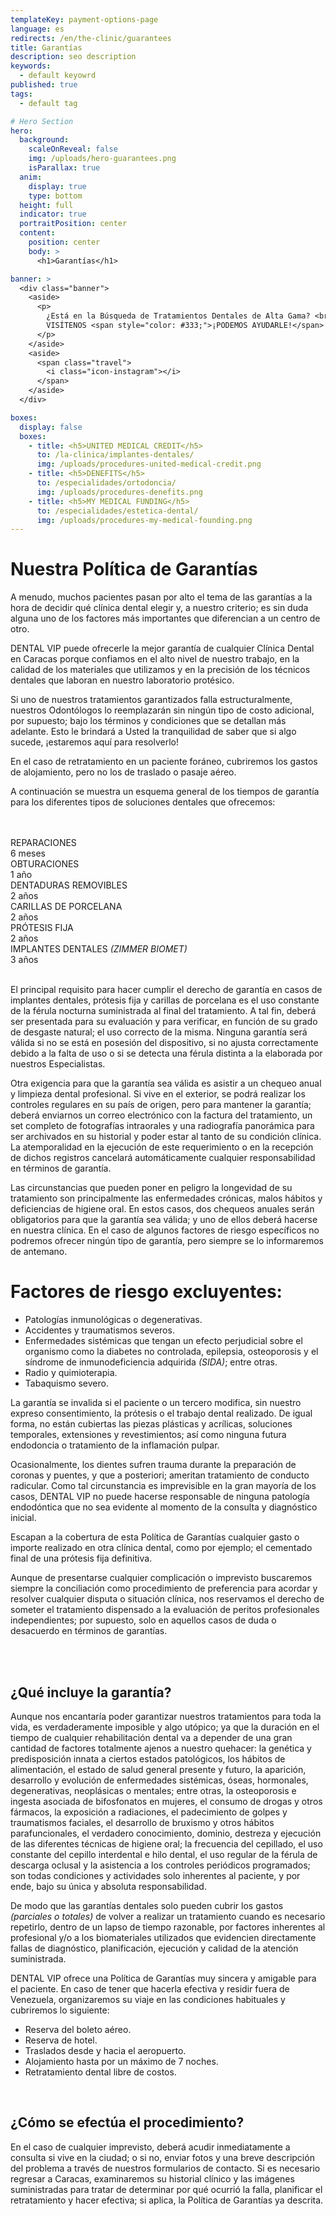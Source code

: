 ```yaml
---
templateKey: payment-options-page
language: es
redirects: /en/the-clinic/guarantees
title: Garantías
description: seo description
keywords:
  - default keyowrd
published: true
tags:
  - default tag

# Hero Section
hero:
  background:
    scaleOnReveal: false
    img: /uploads/hero-guarantees.png
    isParallax: true
  anim:
    display: true
    type: bottom
  height: full
  indicator: true
  portraitPosition: center
  content:
    position: center
    body: >
      <h1>Garantías</h1>

banner: >
  <div class="banner">
    <aside>
      <p>
        ¿Está en la Búsqueda de Tratamientos Dentales de Alta Gama? <br />
        VISÍTENOS <span style="color: #333;">¡PODEMOS AYUDARLE!</span>
      </p>
    </aside>
    <aside>
      <span class="travel">
        <i class="icon-instagram"></i>
      </span>
    </aside>
  </div>

boxes:
  display: false
  boxes:
    - title: <h5>UNITED MEDICAL CREDIT</h5>
      to: /la-clinica/implantes-dentales/
      img: /uploads/procedures-united-medical-credit.png
    - title: <h5>DENEFITS</h5>
      to: /especialidades/ortodoncia/
      img: /uploads/procedures-denefits.png
    - title: <h5>MY MEDICAL FUNDING</h5>
      to: /especialidades/estetica-dental/
      img: /uploads/procedures-my-medical-founding.png
---
```


<h1>Nuestra Política de Garantías</h1>

<div class="row">
  <div>
    <p>
      A menudo, muchos pacientes pasan por alto el tema de las garantías a la
      hora de decidir qué clínica dental elegir y, a nuestro criterio; es sin
      duda alguna uno de los factores más importantes que diferencian a un
      centro de otro.
    </p>
    <p>
      DENTAL VIP puede ofrecerle la mejor garantía de cualquier Clínica Dental
      en Caracas porque confiamos en el alto nivel de nuestro trabajo, en la
      calidad de los materiales que utilizamos y en la precisión de los técnicos
      dentales que laboran en nuestro laboratorio protésico.
    </p>
    <p>
      Si uno de nuestros tratamientos garantizados falla estructuralmente,
      nuestros Odontólogos lo reemplazarán sin ningún tipo de costo adicional,
      por supuesto; bajo los términos y condiciones que se detallan más
      adelante. Esto le brindará a Usted la tranquilidad de saber que si algo
      sucede, ¡estaremos aquí para resolverlo!
    </p>
    <p></p>
  </div>
  <div class="icon">
    <i class="icon-instagram"> </i>
  </div>
</div>

<div class="message">
  <p class="big">
    En el caso de retratamiento en un paciente foráneo, cubriremos los gastos de
    alojamiento, pero no los de traslado o pasaje aéreo.
  </p>
</div>
<p>
  A continuación se muestra un esquema general de los tiempos de garantía para
  los diferentes tipos de soluciones dentales que ofrecemos:
</p>
<br />
<br />
<div class="percentaje">
  <div class="progress-bar">
    <span class="progress-bar-fill" style="width: 17%;"></span>
  </div>
  <div class="title">REPARACIONES</div>
  <div class="time">6 meses</div>
</div>
<div class="percentaje">
  <div class="progress-bar">
    <span class="progress-bar-fill" style="width: 34%;"></span>
  </div>
  <div class="title">OBTURACIONES</div>
  <div class="time">1 año</div>
</div>
<div class="percentaje">
  <div class="progress-bar">
    <span class="progress-bar-fill" style="width: 68%;"></span>
  </div>
  <div class="title">DENTADURAS REMOVIBLES</div>
  <div class="time">2 años</div>
</div>
<div class="percentaje">
  <div class="progress-bar">
    <span class="progress-bar-fill" style="width: 68%;"></span>
  </div>
  <div class="title">CARILLAS DE PORCELANA</div>
  <div class="time">2 años</div>
</div>
<div class="percentaje">
  <div class="progress-bar">
    <span class="progress-bar-fill" style="width: 68%;"></span>
  </div>
  <div class="title">PRÓTESIS FIJA</div>
  <div class="time">2 años</div>
</div>
<div class="percentaje">
  <div class="progress-bar">
    <span class="progress-bar-fill" style="width: 100%;"></span>
  </div>
  <div class="title">IMPLANTES DENTALES <i>(ZIMMER BIOMET)</i></div>
  <div class="time">3 años</div>
</div>
<br />
<p>
  El principal requisito para hacer cumplir el derecho de garantía en casos de
  implantes dentales, prótesis fija y carillas de porcelana es el uso constante
  de la férula nocturna suministrada al final del tratamiento. A tal fin, deberá
  ser presentada para su evaluación y para verificar, en función de su grado de
  desgaste natural; el uso correcto de la misma. Ninguna garantía será válida si
  no se está en posesión del dispositivo, si no ajusta correctamente debido a la
  falta de uso o si se detecta una férula distinta a la elaborada por nuestros
  Especialistas.
</p>
<p>
  Otra exigencia para que la garantía sea válida es asistir a un chequeo anual y
  limpieza dental profesional. Si vive en el exterior, se podrá realizar los
  controles regulares en su país de origen, pero para mantener la garantía;
  deberá enviarnos un correo electrónico con la factura del tratamiento, un set
  completo de fotografías intraorales y una radiografía panorámica para ser
  archivados en su historial y poder estar al tanto de su condición clínica. La
  atemporalidad en la ejecución de este requerimiento o en la recepción de
  dichos registros cancelará automáticamente cualquier responsabilidad en
  términos de garantía.
</p>
<p>
  Las circunstancias que pueden poner en peligro la longevidad de su tratamiento
  son principalmente las enfermedades crónicas, malos hábitos y deficiencias de
  higiene oral. En estos casos, dos chequeos anuales serán obligatorios para que
  la garantía sea válida; y uno de ellos deberá hacerse en nuestra clínica. En
  el caso de algunos factores de riesgo específicos no podremos ofrecer ningún
  tipo de garantía, pero siempre se lo informaremos de antemano.
</p>
<div class="message red">
  <h1>Factores de riesgo excluyentes:</h1>
  <ul>
    <li>Patologías inmunológicas o degenerativas.</li>
    <li>Accidentes y traumatismos severos.</li>
    <li>
      Enfermedades sistémicas que tengan un efecto perjudicial sobre el
      organismo como la diabetes no controlada, epilepsia, osteoporosis y el
      síndrome de inmunodeficiencia adquirida <i>(SIDA)</i>; entre otras.
    </li>
    <li>Radio y quimioterapia.</li>
    <li>Tabaquismo severo.</li>
  </ul>
</div>

<p>
  La garantía se invalida si el paciente o un tercero modifica, sin nuestro
  expreso consentimiento, la prótesis o el trabajo dental realizado. De igual
  forma, no están cubiertas las piezas plásticas y acrílicas, soluciones
  temporales, extensiones y revestimientos; así como ninguna futura endodoncia o
  tratamiento de la inflamación pulpar.
</p>
<p>
  Ocasionalmente, los dientes sufren trauma durante la preparación de coronas y
  puentes, y que a posteriori; ameritan tratamiento de conducto radicular. Como
  tal circunstancia es imprevisible en la gran mayoría de los casos, DENTAL VIP
  no puede hacerse responsable de ninguna patología endodóntica que no sea
  evidente al momento de la consulta y diagnóstico inicial.
</p>
<p>
  Escapan a la cobertura de esta Política de Garantías cualquier gasto o importe
  realizado en otra clínica dental, como por ejemplo; el cementado final de una
  prótesis fija definitiva.
</p>
<p>
  Aunque de presentarse cualquier complicación o imprevisto buscaremos siempre
  la conciliación como procedimiento de preferencia para acordar y resolver
  cualquier disputa o situación clínica, nos reservamos el derecho de someter el
  tratamiento dispensado a la evaluación de peritos profesionales
  independientes; por supuesto, solo en aquellos casos de duda o desacuerdo en
  términos de garantías.
</p>
<br />
<br />
<h2 class="left section-title">
  <b>¿Qué incluye la garantía? </b>
</h2>
<p>
  Aunque nos encantaría poder garantizar nuestros tratamientos para toda la
  vida, es verdaderamente imposible y algo utópico; ya que la duración en el
  tiempo de cualquier rehabilitación dental va a depender de una gran cantidad
  de factores totalmente ajenos a nuestro quehacer: la genética y predisposición
  innata a ciertos estados patológicos, los hábitos de alimentación, el estado
  de salud general presente y futuro, la aparición, desarrollo y evolución de
  enfermedades sistémicas, óseas, hormonales, degenerativas, neoplásicas o
  mentales; entre otras, la osteoporosis e ingesta asociada de bifosfonatos en
  mujeres, el consumo de drogas y otros fármacos, la exposición a radiaciones,
  el padecimiento de golpes y traumatismos faciales, el desarrollo de bruxismo y
  otros hábitos parafuncionales, el verdadero conocimiento, dominio, destreza y
  ejecución de las diferentes técnicas de higiene oral; la frecuencia del
  cepillado, el uso constante del cepillo interdental e hilo dental, el uso
  regular de la férula de descarga oclusal y la asistencia a los controles
  periódicos programados; son todas condiciones y actividades solo inherentes al
  paciente, y por ende, bajo su única y absoluta responsabilidad.
</p>
<p>
  De modo que las garantías dentales solo pueden cubrir los gastos
  <i>(parciales o totales)</i> de volver a realizar un tratamiento cuando es
  necesario repetirlo, dentro de un lapso de tiempo razonable, por factores
  inherentes al profesional y/o a los biomateriales utilizados que evidencien
  directamente fallas de diagnóstico, planificación, ejecución y calidad de la
  atención suministrada.
</p>
<p>
  DENTAL VIP ofrece una Política de Garantías muy sincera y amigable para el
  paciente. En caso de tener que hacerla efectiva y residir fuera de Venezuela,
  organizaremos su viaje en las condiciones habituales y cubriremos lo
  siguiente:
</p>
<ul class="check-list">
  <li><i class="icon-check circle"></i> Reserva del boleto aéreo.</li>
  <li><i class="icon-check circle"></i> Reserva de hotel.</li>
  <li>
    <i class="icon-check circle"></i> Traslados desde y hacia el aeropuerto.
  </li>
  <li>
    <i class="icon-check circle"></i> Alojamiento hasta por un máximo de 7
    noches.
  </li>
  <li>
    <i class="icon-check circle"></i> Retratamiento dental libre de costos.
  </li>
</ul>
<br />
<h2 class="left section-title">
  <b>¿Cómo se efectúa el procedimiento? </b>
</h2>
<p>
  En el caso de cualquier imprevisto, deberá acudir inmediatamente a consulta si
  vive en la ciudad; o si no, enviar fotos y una breve descripción del problema
  a través de nuestros formularios de contacto. Si es necesario regresar a
  Caracas, examinaremos su historial clínico y las imágenes suministradas para
  tratar de determinar por qué ocurrió la falla, planificar el retratamiento y
  hacer efectiva; si aplica, la Política de Garantías ya descrita.
</p>

